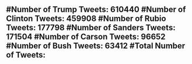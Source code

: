 #Number of Trump Tweets: 610440
#Number of Clinton Tweets: 459908
#Number of Rubio Tweets: 177798
#Number of Sanders Tweets: 171504
#Number of Carson Tweets: 96652
#Number of Bush Tweets: 63412
#Total Number of Tweets:  
---
